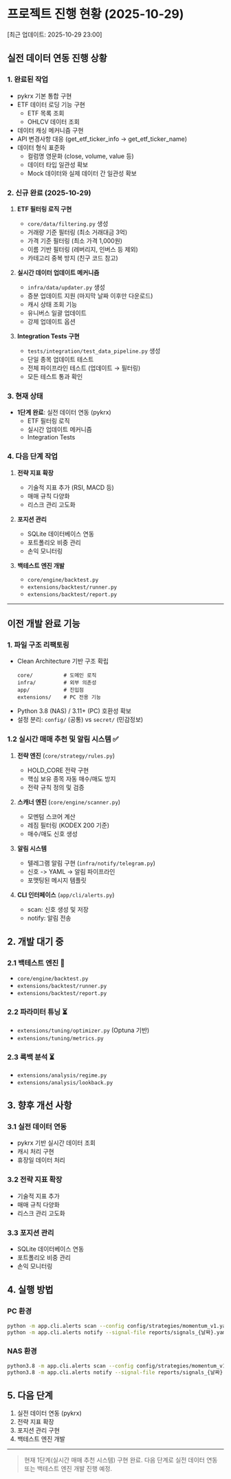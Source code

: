 # 프로젝트 진행 현황 (2025-10-29)

[최근 업데이트: 2025-10-29 23:00]

## 실전 데이터 연동 진행 상황

### 1. 완료된 작업 
- pykrx 기본 통합 구현
- ETF 데이터 로딩 기능 구현
  - ETF 목록 조회
  - OHLCV 데이터 조회
- 데이터 캐싱 메커니즘 구현
- API 변경사항 대응 (get_etf_ticker_info → get_etf_ticker_name)
- 데이터 형식 표준화
  - 컬럼명 영문화 (close, volume, value 등)
  - 데이터 타입 일관성 확보
  - Mock 데이터와 실제 데이터 간 일관성 확보

### 2. 신규 완료 (2025-10-29) 
1. **ETF 필터링 로직 구현** 
   - `core/data/filtering.py` 생성
   - 거래량 기준 필터링 (최소 거래대금 3억)
   - 가격 기준 필터링 (최소 가격 1,000원)
   - 이름 기반 필터링 (레버리지, 인버스 등 제외)
   - 카테고리 중복 방지 (친구 코드 참고)
   
2. **실시간 데이터 업데이트 메커니즘** 
   - `infra/data/updater.py` 생성
   - 증분 업데이트 지원 (마지막 날짜 이후만 다운로드)
   - 캐시 상태 조회 기능
   - 유니버스 일괄 업데이트
   - 강제 업데이트 옵션
   
3. **Integration Tests 구현** 
   - `tests/integration/test_data_pipeline.py` 생성
   - 단일 종목 업데이트 테스트
   - 전체 파이프라인 테스트 (업데이트 → 필터링)
   - 모든 테스트 통과 확인

### 3. 현재 상태
- **1단계 완료**: 실전 데이터 연동 (pykrx)
  - ETF 필터링 로직 
  - 실시간 업데이트 메커니즘 
  - Integration Tests 
  
### 4. 다음 단계 작업
1. **전략 지표 확장** 
   - 기술적 지표 추가 (RSI, MACD 등)
   - 매매 규칙 다양화
   - 리스크 관리 고도화

2. **포지션 관리** 
   - SQLite 데이터베이스 연동
   - 포트폴리오 비중 관리
   - 손익 모니터링

3. **백테스트 엔진 개발** 
   - `core/engine/backtest.py`
   - `extensions/backtest/runner.py`
   - `extensions/backtest/report.py`

---

## 이전 개발 완료 기능

### 1. 파일 구조 리팩토링 
- Clean Architecture 기반 구조 확립
  ```
  core/          # 도메인 로직
  infra/         # 외부 의존성
  app/           # 진입점
  extensions/    # PC 전용 기능
  ```
- Python 3.8 (NAS) / 3.11+ (PC) 호환성 확보
- 설정 분리: `config/` (공통) vs `secret/` (민감정보)

### 1.2 실시간 매매 추천 및 알림 시스템 ✅
1. **전략 엔진** (`core/strategy/rules.py`)
   - HOLD_CORE 전략 구현
   - 핵심 보유 종목 자동 매수/매도 방지
   - 전략 규칙 정의 및 검증

2. **스캐너 엔진** (`core/engine/scanner.py`)
   - 모멘텀 스코어 계산
   - 레짐 필터링 (KODEX 200 기준)
   - 매수/매도 신호 생성

3. **알림 시스템**
   - 텔레그램 알림 구현 (`infra/notify/telegram.py`)
   - 신호 -> YAML -> 알림 파이프라인
   - 포맷팅된 메시지 템플릿

4. **CLI 인터페이스** (`app/cli/alerts.py`)
   - scan: 신호 생성 및 저장
   - notify: 알림 전송

## 2. 개발 대기 중

### 2.1 백테스트 엔진 🔄
- `core/engine/backtest.py`
- `extensions/backtest/runner.py`
- `extensions/backtest/report.py`

### 2.2 파라미터 튜닝 ⏳
- `extensions/tuning/optimizer.py` (Optuna 기반)
- `extensions/tuning/metrics.py`

### 2.3 룩백 분석 ⏳
- `extensions/analysis/regime.py`
- `extensions/analysis/lookback.py`

## 3. 향후 개선 사항

### 3.1 실전 데이터 연동
- pykrx 기반 실시간 데이터 조회
- 캐시 처리 구현
- 휴장일 데이터 처리

### 3.2 전략 지표 확장
- 기술적 지표 추가
- 매매 규칙 다양화
- 리스크 관리 고도화

### 3.3 포지션 관리
- SQLite 데이터베이스 연동
- 포트폴리오 비중 관리
- 손익 모니터링

## 4. 실행 방법

### PC 환경
```bash
python -m app.cli.alerts scan --config config/strategies/momentum_v1.yaml
python -m app.cli.alerts notify --signal-file reports/signals_{날짜}.yaml
```

### NAS 환경
```bash
python3.8 -m app.cli.alerts scan --config config/strategies/momentum_v1.yaml
python3.8 -m app.cli.alerts notify --signal-file reports/signals_{날짜}.yaml
```

## 5. 다음 단계
1. 실전 데이터 연동 (pykrx)
2. 전략 지표 확장
3. 포지션 관리 구현
4. 백테스트 엔진 개발

---
> 현재 1단계(실시간 매매 추천 시스템) 구현 완료.
> 다음 단계로 실전 데이터 연동 또는 백테스트 엔진 개발 진행 예정.